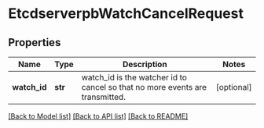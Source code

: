 # EtcdserverpbWatchCancelRequest

## Properties
Name | Type | Description | Notes
------------ | ------------- | ------------- | -------------
**watch_id** | **str** | watch_id is the watcher id to cancel so that no more events are transmitted. | [optional] 

[[Back to Model list]](../README.md#documentation-for-models) [[Back to API list]](../README.md#documentation-for-api-endpoints) [[Back to README]](../README.md)


